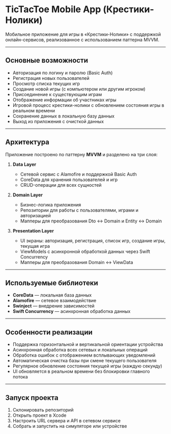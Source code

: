 # TicTacToe Mobile App (Крестики-Нолики)

Мобильное приложение для игры в «Крестики-Нолики» с поддержкой онлайн-сервисов, реализованное с использованием паттерна MVVM.  

---

## Основные возможности

- Авторизация по логину и паролю (Basic Auth)
- Регистрация новых пользователей
- Просмотр списка текущих игр
- Создание новой игры (с компьютером или другим игроком)
- Присоединение к существующим играм
- Отображение информации об участниках игры
- Игровой процесс крестики-нолики с обновлением состояния игры в реальном времени
- Сохранение данных в локальную базу данных
- Выход из приложения с очисткой данных

---

## Архитектура

Приложение построено по паттерну **MVVM** и разделено на три слоя:

1. **Data Layer**  
   - Сетевой сервис с Alamofire и поддержкой Basic Auth  
   - CoreData для хранения пользователей и игр  
   - CRUD-операции для всех сущностей  

2. **Domain Layer**  
   - Бизнес-логика приложения  
   - Репозитории для работы с пользователями, играми и авторизацией  
   - Мапперы для преобразования Dto ↔ Domain и Entity ↔ Domain  

3. **Presentation Layer**  
   - UI экраны: авторизация, регистрация, список игр, создание игры, текущая игра  
   - ViewModels с асинхронной обработкой данных через Swift Concurrency  
   - Мапперы для преобразования Domain ↔ ViewData  

---

## Используемые библиотеки

- **CoreData** — локальная база данных  
- **Alamofire** — сетевое взаимодействие  
- **Swinject** — внедрение зависимостей  
- **Swift Concurrency** — асинхронная обработка данных  

---

## Особенности реализации

- Поддержка горизонтальной и вертикальной ориентации устройства
- Асинхронная обработка всех сетевых и локальных операций
- Обработка ошибок с отображением всплывающих уведомлений
- Автоматическая очистка базы при смене текущего пользователя
- Регулярное обновление состояния текущей игры (каждую секунду)
- UI обновляется в реальном времени без блокировки главного потока  

---

## Запуск проекта

1. Склонировать репозиторий
2. Открыть проект в Xcode
3. Настроить URL сервера и API в сетевом сервисе
4. Собрать и запустить на симуляторе или устройстве
